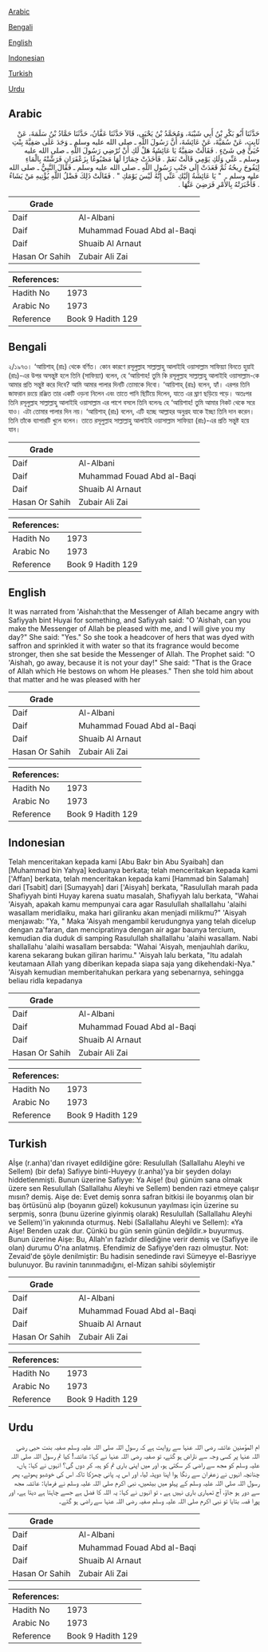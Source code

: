 [Arabic](#arabic)

[Bengali](#bengali)

[English](#english)

[Indonesian](#indonesian)

[Turkish](#turkish)

[Urdu](#urdu)

## Arabic


<div dir="rtl" lang="ar" style={{fontSize:'larger',backgroundColor:'#f8f9fa',padding:20}}>
حَدَّثَنَا أَبُو بَكْرِ بْنُ أَبِي شَيْبَةَ، وَمُحَمَّدُ بْنُ يَحْيَى، قَالاَ حَدَّثَنَا عَفَّانُ، حَدَّثَنَا حَمَّادُ بْنُ سَلَمَةَ، عَنْ ثَابِتٍ، عَنْ سُمَيَّةَ، عَنْ عَائِشَةَ، أَنَّ رَسُولَ اللَّهِ ـ صلى الله عليه وسلم ـ وَجَدَ عَلَى صَفِيَّةَ بِنْتِ حُيَىٍّ فِي شَىْءٍ ‏.‏ فَقَالَتْ صَفِيَّةُ يَا عَائِشَةُ هَلْ لَكِ أَنْ تُرْضِي رَسُولَ اللَّهِ ـ صلى الله عليه وسلم ـ عَنِّي وَلَكِ يَوْمِي قَالَتْ نَعَمْ ‏.‏ فَأَخَذَتْ خِمَارًا لَهَا مَصْبُوغًا بِزَعْفَرَانٍ فَرَشَّتْهُ بِالْمَاءِ لِيَفُوحَ رِيحُهُ ثُمَّ قَعَدَتْ إِلَى جَنْبِ رَسُولِ اللَّهِ ـ صلى الله عليه وسلم ـ فَقَالَ النَّبِيُّ ـ صلى الله عليه وسلم ـ ‏ "‏ يَا عَائِشَةُ إِلَيْكِ عَنِّي إِنَّهُ لَيْسَ يَوْمَكِ ‏"‏ ‏.‏ فَقَالَتْ ذَلِكَ فَضْلُ اللَّهِ يُؤْتِيهِ مَنْ يَشَاءُ ‏.‏ فَأَخْبَرَتْهُ بِالأَمْرِ فَرَضِيَ عَنْهَا ‏.‏
</div>
<div style={{backgroundColor:'#f8f9fa',padding:20, marginBottom: 10}}><table> <thead> <tr> <th>Grade</th> <th></th> </tr> </thead> <tbody> <tr><td>Daif</td><td>Al-Albani</td></tr><tr><td>Daif</td><td>Muhammad Fouad Abd al-Baqi</td></tr><tr><td>Daif</td><td>Shuaib Al Arnaut</td></tr><tr><td>Hasan Or Sahih</td><td>Zubair Ali Zai</td></tr></tbody></table><table> <thead> <tr> <th>References:</th> <th></th> </tr> </thead> <tbody><tr><td>Hadith No</td><td>1973</td></tr><tr><td>Arabic No</td><td>1973</td></tr><tr><td>Reference</td><td>Book 9 Hadith 129</td></tr></tbody></table></div>

## Bengali


<div dir="ltr" lang="bn" style={{fontSize:'larger',backgroundColor:'#f8f9fa',padding:20}}>
২/১৯৭৩। ‘আয়িশাহ্ (রাঃ) থেকে বর্ণিত। কোন কারণে রসূলুল্লাহ সাল্লাল্লাহু আলাইহি ওয়াসাল্লাম সাফিয়্যা বিনতে হুয়াই (রাঃ)-এর উপর অসন্তুষ্ট হলে তিনি (সাফিয়্যা) বলেন, হে ‘আয়িশাহ! তুমি কি রসূলুল্লাহ সাল্লাল্লাহু আলাইহি ওয়াসাল্লাম-কে আমার প্রতি সন্তুষ্ট করে দিবে? আমি আমার পালার দিনটি তোমাকে দিবো। ‘আয়িশাহ্ (রাঃ) বলেন, হ্যাঁ। এরপর তিনি জাফরান রংয়ে রঞ্জিত তার একটি ওড়না নিলেন এবং তাতে পানি ছিটিয়ে দিলেন, যাতে এর ঘ্রাণ ছড়িয়ে পড়ে। অতঃপর তিনি রসূলুল্লাহ সাল্লাল্লাহু আলাইহি ওয়াসাল্লাম এর পাশে বসলে তিনি বলেনঃ হে ‘আয়িশাহ! তুমি আমার নিকট থেকে সরে যাও। এটা তোমার পালার দিন নয়। ‘আয়িশাহ্ (রাঃ) বলেন, এটি হচ্ছে আল্লাহর অনুগ্রহ যাকে ইচ্ছা তিনি দান করেন। তিনি তাঁকে ব্যাপারটি খুলে বলেন। তাতে রসূলুল্লাহ সাল্লাল্লাহু আলাইহি ওয়াসাল্লাম সাফিয়্যা (রাঃ)-এর প্রতি সন্তুষ্ট হয়ে যান।
</div>
<div style={{backgroundColor:'#f8f9fa',padding:20, marginBottom: 10}}><table> <thead> <tr> <th>Grade</th> <th></th> </tr> </thead> <tbody> <tr><td>Daif</td><td>Al-Albani</td></tr><tr><td>Daif</td><td>Muhammad Fouad Abd al-Baqi</td></tr><tr><td>Daif</td><td>Shuaib Al Arnaut</td></tr><tr><td>Hasan Or Sahih</td><td>Zubair Ali Zai</td></tr></tbody></table><table> <thead> <tr> <th>References:</th> <th></th> </tr> </thead> <tbody><tr><td>Hadith No</td><td>1973</td></tr><tr><td>Arabic No</td><td>1973</td></tr><tr><td>Reference</td><td>Book 9 Hadith 129</td></tr></tbody></table></div>

## English


<div dir="ltr" lang="en" style={{fontSize:'larger',backgroundColor:'#f8f9fa',padding:20}}>
It was narrated from 'Aishah:that the Messenger of Allah became angry with Safiyyah bint Huyai for something, and Safiyyah said: "O 'Aishah, can you make the Messenger of Allah be pleased with me, and I will give you my day?" She said: "Yes." So she took a headcover of hers that was dyed with saffron and sprinkled it with water so that its fragrance would become stronger, then she sat beside the Messenger of Allah. The Prophet said: "O 'Aishah, go away, because it is not your day!" She said: "That is the Grace of Allah which He bestows on whom He pleases." Then she told him about that matter and he was pleased with her
</div>
<div style={{backgroundColor:'#f8f9fa',padding:20, marginBottom: 10}}><table> <thead> <tr> <th>Grade</th> <th></th> </tr> </thead> <tbody> <tr><td>Daif</td><td>Al-Albani</td></tr><tr><td>Daif</td><td>Muhammad Fouad Abd al-Baqi</td></tr><tr><td>Daif</td><td>Shuaib Al Arnaut</td></tr><tr><td>Hasan Or Sahih</td><td>Zubair Ali Zai</td></tr></tbody></table><table> <thead> <tr> <th>References:</th> <th></th> </tr> </thead> <tbody><tr><td>Hadith No</td><td>1973</td></tr><tr><td>Arabic No</td><td>1973</td></tr><tr><td>Reference</td><td>Book 9 Hadith 129</td></tr></tbody></table></div>

## Indonesian


<div dir="ltr" lang="id" style={{fontSize:'larger',backgroundColor:'#f8f9fa',padding:20}}>
Telah menceritakan kepada kami [Abu Bakr bin Abu Syaibah] dan [Muhammad bin Yahya] keduanya berkata; telah menceritakan kepada kami ['Affan] berkata, telah menceritakan kepada kami [Hammad bin Salamah] dari [Tsabit] dari [Sumayyah] dari ['Aisyah] berkata, "Rasulullah marah pada Shafiyyah binti Huyay karena suatu masalah, Shafiyyah lalu berkata, "Wahai 'Aisyah, apakah kamu mempunyai cara agar Rasulullah shallallahu 'alaihi wasallam meridlaiku, maka hari giliranku akan menjadi milikmu?" 'Aisyah menjawab: "Ya, " Maka 'Aisyah mengambil kerudungnya yang telah dicelup dengan za'faran, dan mencipratinya dengan air agar baunya tercium, kemudian dia duduk di samping Rasulullah shallallahu 'alaihi wasallam. Nabi shallallahu 'alaihi wasallam bersabda: "Wahai 'Aisyah, menjauhlah dariku, karena sekarang bukan giliran harimu." 'Aisyah lalu berkata, "Itu adalah keutamaan Allah yang diberikan kepada siapa saja yang dikehendaki-Nya." 'Aisyah kemudian memberitahukan perkara yang sebenarnya, sehingga beliau ridla kepadanya
</div>
<div style={{backgroundColor:'#f8f9fa',padding:20, marginBottom: 10}}><table> <thead> <tr> <th>Grade</th> <th></th> </tr> </thead> <tbody> <tr><td>Daif</td><td>Al-Albani</td></tr><tr><td>Daif</td><td>Muhammad Fouad Abd al-Baqi</td></tr><tr><td>Daif</td><td>Shuaib Al Arnaut</td></tr><tr><td>Hasan Or Sahih</td><td>Zubair Ali Zai</td></tr></tbody></table><table> <thead> <tr> <th>References:</th> <th></th> </tr> </thead> <tbody><tr><td>Hadith No</td><td>1973</td></tr><tr><td>Arabic No</td><td>1973</td></tr><tr><td>Reference</td><td>Book 9 Hadith 129</td></tr></tbody></table></div>

## Turkish


<div dir="ltr" lang="tr" style={{fontSize:'larger',backgroundColor:'#f8f9fa',padding:20}}>
Aİşe (r.anha)'dan rivayet edildiğine göre: Resulullah (Sallallahu Aleyhi ve Sellem) (bir defa) Safiyye binti-Huyeyy (r.anha)'ya bir şeyden dolayı hiddetlenmişti. Bunun üzerine Safiyye: Ya Aişe! (bu) günüm sana olmak üzere sen Resulullah (Sallallahu Aleyhi ve Sellem) benden razi etmeye çalışır mısın? demiş. Aişe de: Evet demiş sonra safran bitkisi ile boyanmış olan bir baş örtüsünü alıp (boyanın güzel) kokusunun yayılması için üzerine su serpmiş, sonra (bunu üzerine giyinmiş olarak) Resulullah (Sallallahu Aleyhi ve Sellem)'in yakınında oturmuş. Nebi (Sallallahu Aleyhi ve Sellem): «Ya Aişe! Benden uzak dur. Çünkü bu gün senin günün değildir.» buyurmuş. Bunun üzerine Aişe: Bu, Allah'ın fazlıdır dilediğine verir demiş ve (Safiyye ile olan) durumu O'na anlatmış. Efendimiz de Safiyye'den razı olmuştur. Not: Zevaid'de şöyle denilmiştir: Bu hadisin senedinde ravi Sümeyye el-Basriyye bulunuyor. Bu ravinin tanınmadığını, el-Mizan sahibi söylemiştir
</div>
<div style={{backgroundColor:'#f8f9fa',padding:20, marginBottom: 10}}><table> <thead> <tr> <th>Grade</th> <th></th> </tr> </thead> <tbody> <tr><td>Daif</td><td>Al-Albani</td></tr><tr><td>Daif</td><td>Muhammad Fouad Abd al-Baqi</td></tr><tr><td>Daif</td><td>Shuaib Al Arnaut</td></tr><tr><td>Hasan Or Sahih</td><td>Zubair Ali Zai</td></tr></tbody></table><table> <thead> <tr> <th>References:</th> <th></th> </tr> </thead> <tbody><tr><td>Hadith No</td><td>1973</td></tr><tr><td>Arabic No</td><td>1973</td></tr><tr><td>Reference</td><td>Book 9 Hadith 129</td></tr></tbody></table></div>

## Urdu


<div dir="rtl" lang="ur" style={{fontSize:'larger',backgroundColor:'#f8f9fa',padding:20}}>
ام المؤمنین عائشہ رضی اللہ عنہا سے روایت ہے کہ رسول اللہ صلی اللہ علیہ وسلم صفیہ بنت حیی رضی اللہ عنہا پر کسی وجہ سے ناراض ہو گئے، تو صفیہ رضی اللہ عنہا نے کہا: عائشہ! کیا تم رسول اللہ صلی اللہ علیہ وسلم کو مجھ سے راضی کر سکتی ہو، اور میں اپنی باری تم کو ہبہ کر دوں گی؟ انہوں نے کہا: ہاں، چنانچہ انہوں نے زعفران سے رنگا ہوا اپنا دوپٹہ لیا، اور اس پہ پانی چھڑکا تاکہ اس کی خوشبو پھوٹے، پھر رسول اللہ صلی اللہ علیہ وسلم کے پہلو میں بیٹھیں، نبی اکرم صلی اللہ علیہ وسلم نے فرمایا: عائشہ مجھ سے دور ہو جاؤ، آج تمہاری باری نہیں ہے ، تو انہوں نے کہا: یہ اللہ کا فضل ہے جسے چاہتا ہے دیتا ہے، اور پورا قصہ بتایا تو نبی اکرم صلی اللہ علیہ وسلم صفیہ رضی اللہ عنہا سے راضی ہو گئے۔
</div>
<div style={{backgroundColor:'#f8f9fa',padding:20, marginBottom: 10}}><table> <thead> <tr> <th>Grade</th> <th></th> </tr> </thead> <tbody> <tr><td>Daif</td><td>Al-Albani</td></tr><tr><td>Daif</td><td>Muhammad Fouad Abd al-Baqi</td></tr><tr><td>Daif</td><td>Shuaib Al Arnaut</td></tr><tr><td>Hasan Or Sahih</td><td>Zubair Ali Zai</td></tr></tbody></table><table> <thead> <tr> <th>References:</th> <th></th> </tr> </thead> <tbody><tr><td>Hadith No</td><td>1973</td></tr><tr><td>Arabic No</td><td>1973</td></tr><tr><td>Reference</td><td>Book 9 Hadith 129</td></tr></tbody></table></div>
